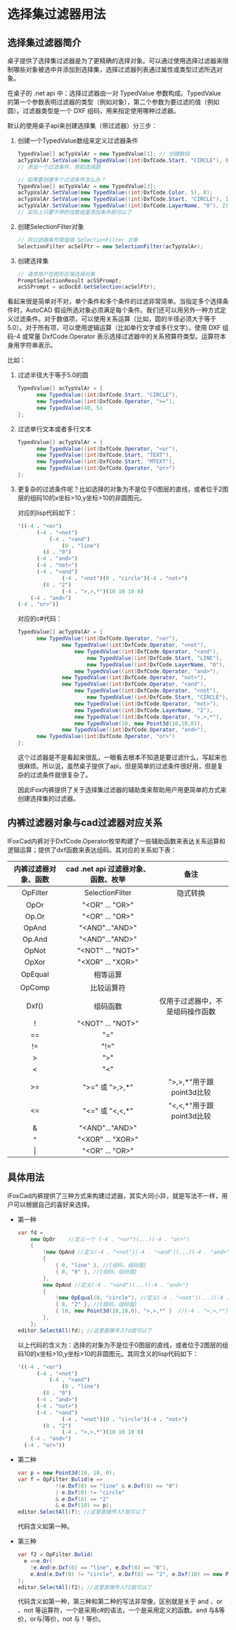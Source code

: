 # 选择集过滤器用法

## 选择集过滤器简介

桌子提供了选择集过滤器是为了更精确的选择对象。可以通过使用选择过滤器来限制哪些对象被选中并添加到选择集，选择过滤器列表通过属性或类型过滤所选对象。

在桌子的 .net api 中：选择过滤器由一对 TypedValue 参数构成。TypedValue 的第一个参数表明过滤器的类型（例如对象），第二个参数为要过滤的值（例如圆）。过滤器类型是一个 DXF 组码，用来指定使用哪种过滤器。

默认的使用桌子api来创建选择集（带过滤器）分三步：

1. 创建一个TypedValue数组来定义过滤器条件
   
   ```csharp
   TypedValue[] acTypValAr = new TypedValue[1]; // 创建数组
   acTypValAr.SetValue(new TypedValue((int)DxfCode.Start, "CIRCLE"), 0); 
   // 添加一个过滤条件，例如选择圆
   
   // 如果要创建多个过滤条件怎么办？
   TypedValue[] acTypValAr = new TypedValue[3];
   acTypValAr.SetValue(new TypedValue((int)DxfCode.Color, 5), 0);
   acTypValAr.SetValue(new TypedValue((int)DxfCode.Start, "CIRCLE"), 1);
   acTypValAr.SetValue(new TypedValue((int)DxfCode.LayerName, "0"), 2);
   // 实际上只要不停的往数组里添加条件就可以了
   ```

2. 创建SelectionFilter对象
   
   ```csharp
   // 将过滤器条件赋值给 SelectionFilter 对象
   SelectionFilter acSelFtr = new SelectionFilter(acTypValAr);
   ```

3. 创建选择集
   
   ```csharp
   // 请求用户在图形区域选择对象
   PromptSelectionResult acSSPrompt;
   acSSPrompt = acDocEd.GetSelection(acSelFtr);
   ```

看起来很是简单对不对，单个条件和多个条件的过滤非常简单。当指定多个选择条件时，AutoCAD 假设所选对象必须满足每个条件。我们还可以用另外一种方式定义过滤条件。对于数值项，可以使用关系运算（比如，圆的半径必须大于等于 5.0）。对于所有项，可以使用逻辑运算（比如单行文字或多行文字）。使用 DXF 组码-4 或常量 DxfCode.Operator 表示选择过滤器中的关系预算符类型。运算符本身用字符串表示。

比如：

1. 过滤半径大于等于5.0的圆
   
   ```csharp
   TypedValue[] acTypValAr = {
         new TypedValue((int)DxfCode.Start, "CIRCLE"),
         new TypedValue((int)DxfCode.Operator, ">="), 
         new TypedValue(40, 5)
   };
   ```

2. 过滤单行文本或者多行文本
   
   ```csharp
   TypedValue[] acTypValAr = {
         new TypedValue((int)DxfCode.Operator, "<or"),
         new TypedValue((int)DxfCode.Start, "TEXT"),
         new TypedValue((int)DxfCode.Start, "MTEXT"),
         new TypedValue((int)DxfCode.Operator, "or>")
   };
   ```

3. 更复杂的过滤条件呢？比如选择的对象为不是位于0图层的直线，或者位于2图层的组码10的x坐标>10,y坐标>10的非圆图元。
   
   对应的lisp代码如下：
   
   ```lisp
   '((-4 . "<or")
         (-4 . "<not")
             (-4 . "<and")
                 (0 . "line")
           (8 . "0")
         (-4 . "and>")
         (-4 . "not>")
         (-4 . "<and")
                 (-4 . "<not")(0 . "circle")(-4 . "not>")
           (8 . "2")
                 (-4 . ">,>,*")(10 10 10 0)
       (-4 . "and>")
   (-4 . "or>"))
   ```
   
   对应的c#代码：
   
   ```csharp
   TypedValue[] acTypValAr = {
         new TypedValue((int)DxfCode.Operator, "<or"),
                 new TypedValue((int)DxfCode.Operator, "<not"),
                     new TypedValue((int)DxfCode.Operator, "<and"),
                         new TypedValue((int)DxfCode.Start, "LINE"),
                         new TypedValue((int)DxfCode.LayerName, "0"),
                     new TypedValue((int)DxfCode.Operator, "and>"),
                 new TypedValue((int)DxfCode.Operator, "not>"),
                 new TypedValue((int)DxfCode.Operator, "<and"),
                     new TypedValue((int)DxfCode.Operator, "<not"),
                         new TypedValue((int)DxfCode.Start, "CIRCLE"),
                     new TypedValue((int)DxfCode.Operator, "not>"),
                     new TypedValue((int)DxfCode.LayerName, "2"),
                     new TypedValue((int)DxfCode.Operator, ">,>,*"),
                     new TypedValue(10, new Point3d(10,10,0)),
                 new TypedValue((int)DxfCode.Operator, "and>"),
         new TypedValue((int)DxfCode.Operator, "or>")
   };
   ```
   
   这个过滤器是不是看起来很乱，一眼看去根本不知道是要过滤什么，写起来也很麻烦。所以说，虽然桌子提供了api，但是简单的过滤条件很好用，但是复杂的过滤条件就很复杂了。
   
   因此IFox内裤提供了关于选择集过滤器的辅助类来帮助用户用更简单的方式来创建选择集的过滤器。

## 内裤过滤器对象与cad过滤器对应关系

IFoxCad内裤对于DxfCode.Operator枚举构建了一些辅助函数来表达关系运算和逻辑运算；提供了dxf函数来表达组码。其对应的关系如下表：

| 内裤过滤器对象、函数 | cad .net api 过滤器对象、函数、枚举 | 备注                  |
|:----------:|:------------------------:|:-------------------:|
| OpFilter   | SelectionFilter          | 隐式转换                |
| OpOr       | "<OR" ... "OR>"          |                     |
| Op.Or      | "<OR" ... "OR>"          |                     |
| OpAnd      | "<AND"..."AND>"          |                     |
| Op.And     | "<AND"..."AND>"          |                     |
| OpNot      | "<NOT" ... "NOT>"        |                     |
| OpXor      | "<XOR" ... "XOR>"        |                     |
| OpEqual    | 相等运算                     |                     |
| OpComp     | 比较运算符                    |                     |
| Dxf()      | 组码函数                     | 仅用于过滤器中，不是组码操作函数    |
| !          | "<NOT" ... "NOT>"        |                     |
| ==         | "="                      |                     |
| !=         | "!="                     |                     |
| >          | ">"                      |                     |
| <          | "<"                      |                     |
| >=         | ">=" 或 ">,>,*"           | ">,>,*"用于跟point3d比较 |
| <=         | "<=" 或 "<,<,*"           | "<,<,*"用于跟point3d比较 |
| &          | "<AND"..."AND>"          |                     |
| ^          | "<XOR" ... "XOR>"        |                     |
| \|         | "<OR" ... "OR>"          |                     |

## 具体用法

IFoxCad内裤提供了三种方式来构建过滤器，其实大同小异，就是写法不一样，用户可以根据自己的喜好来选择。

- 第一种
  
  ```csharp
  var fd =
      new OpOr    //定义一个 (-4 . "<or")(...)(-4 . "or>")
      {
          !new OpAnd //定义(-4 . "<not")(-4 . "<and")(...)(-4 . "and>")(-4 . "not>")
          {
              { 0, "line" }, //{组码，组码值}
              { 8, "0" }, //{组码，组码值}
          },
          new OpAnd //定义(-4 . "<and")(...)(-4 . "and>")
          {
              !new OpEqual(0, "circle"), //定义(-4 . "<not")(...)(-4 . "not>")
              { 8, "2" }, //{组码，组码值}
              { 10, new Point3d(10,10,0), ">,>,*" }  //(-4 . ">,>,*")(10 10 10 0)
          },
      };
  editor.SelectAll(fd); //这里直接传入fd就可以了
  ```
  
  以上代码的含义为：选择的对象为不是位于0图层的直线，或者位于2图层的组码10的x坐标>10,y坐标>10的非圆图元。其同含义的lisp代码如下：
  
  ```lisp
  '((-4 . "<or")
        (-4 . "<not")
            (-4 . "<and")
                (0 . "line")
          (8 . "0")
        (-4 . "and>")
        (-4 . "not>")
        (-4 . "<and")
                (-4 . "<not")(0 . "circle")(-4 . "not>")
          (8 . "2")
                (-4 . ">,>,*")(10 10 10 0)
      (-4 . "and>")
    (-4 . "or>"))
  ```

- 第二种
  
  ```csharp
  var p = new Point3d(10, 10, 0);
  var f = OpFilter.Bulid(e => 
              !(e.Dxf(0) == "line" & e.Dxf(8) == "0") 
              | e.Dxf(0) != "circle" 
              & e.Dxf(8) == "2" 
              & e.Dxf(10) >= p);
  editor.SelectAll(f); //这里直接传入f就可以了
  ```
  
  代码含义如第一种。

- 第三种
  
  ```csharp
  var f2 = OpFilter.Bulid(
    e =>e.Or(
      !e.And(e.Dxf(0) == "line", e.Dxf(8) == "0"),
      e.And(e.Dxf(0) != "circle", e.Dxf(8) == "2", e.Dxf(10) >= new Point3d(10, 10, 0)))
  );
  editor.SelectAll(f2); //这里直接传入f2就可以了
  ```
  
  代码含义如第一种，第三种和第二种的写法非常像，区别就是关于 and 、or 、not 等运算符，一个是采用c#的语法，一个是采用定义的函数。and 与&等价，or与|等价，not 与！等价。